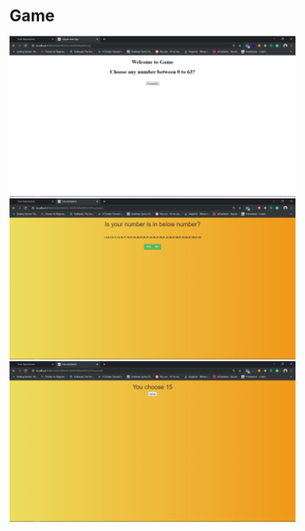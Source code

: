 # Game
![](https://github.com/theabhieye/Game/blob/master/screenshots/Screenshot%20(138).png)
![](https://github.com/theabhieye/Game/blob/master/screenshots/Screenshot%20(139).png)
![](https://github.com/theabhieye/Game/blob/master/screenshots/Screenshot%20(140).png)

